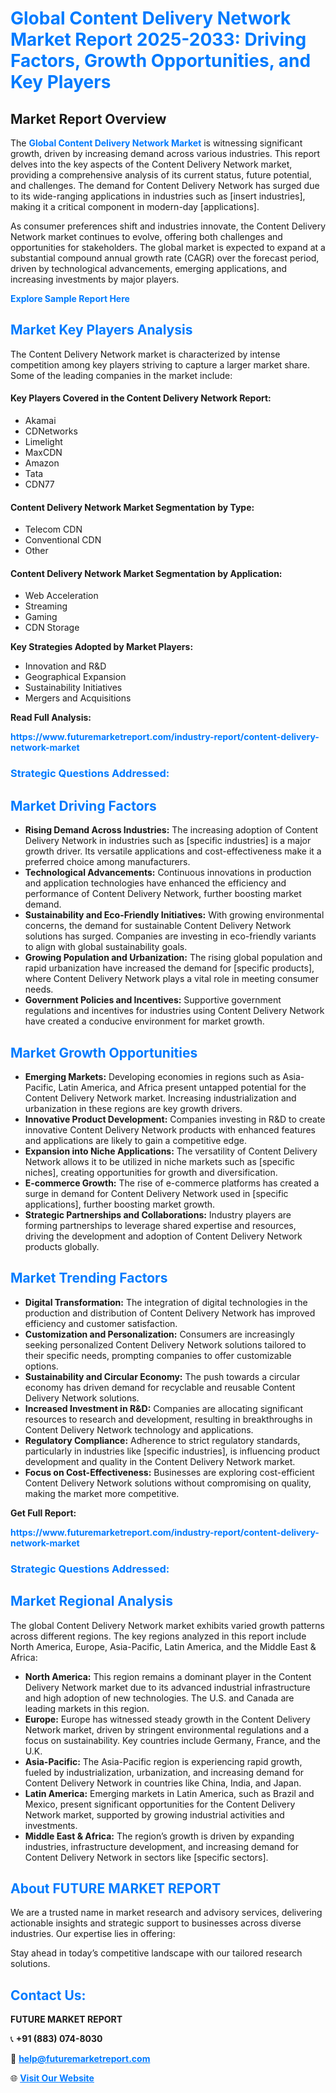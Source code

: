 <h1 style="color: #007BFF;">Global Content Delivery Network Market Report 2025-2033: Driving Factors, Growth Opportunities, and Key Players</h1>

<section id="overview">
<h2>Market Report Overview</h2>
<p>The <a href="https://www.futuremarketreport.com/industry-report/content-delivery-network-market" style="color: #007BFF; text-decoration: none;"><strong>Global Content Delivery Network Market</strong></a> is witnessing significant growth, driven by increasing demand across various industries. This report delves into the key aspects of the Content Delivery Network market, providing a comprehensive analysis of its current status, future potential, and challenges. The demand for Content Delivery Network has surged due to its wide-ranging applications in industries such as [insert industries], making it a critical component in modern-day [applications].</p>
<p>As consumer preferences shift and industries innovate, the Content Delivery Network market continues to evolve, offering both challenges and opportunities for stakeholders. The global market is expected to expand at a substantial compound annual growth rate (CAGR) over the forecast period, driven by technological advancements, emerging applications, and increasing investments by major players.</p>
</section>

<section id="overview">
<p><a href="https://www.futuremarketreport.com/request-sample/reportId=54311" style="color: #007BFF; text-decoration: none;"><strong>Explore Sample Report Here</strong></a></p>
</section>

<section id="key-players">
<h2 style="color: #007BFF;">Market Key Players Analysis</h2>
<p>The Content Delivery Network market is characterized by intense competition among key players striving to capture a larger market share. Some of the leading companies in the market include:</p>
<h4>Key Players Covered in the Content Delivery Network Report:</h4>
<ul><li>Akamai</li><li>CDNetworks</li><li>Limelight</li><li>MaxCDN</li><li>Amazon</li><li>Tata</li><li>CDN77</li></ul>
<h4>Content Delivery Network Market Segmentation by Type:</h4>
<ul><li>Telecom CDN</li><li>Conventional CDN</li><li>Other</li></ul>

<h4>Content Delivery Network Market Segmentation by Application:</h4>
<ul><li>Web Acceleration</li><li>Streaming</li><li>Gaming</li><li>CDN Storage</li></ul>
<p><strong>Key Strategies Adopted by Market Players:</strong></p>
<ul>
<li>Innovation and R&D</li>
<li>Geographical Expansion</li>
<li>Sustainability Initiatives</li>
<li>Mergers and Acquisitions</li>
</ul>
</section>

<section>
<p><strong>Read Full Analysis: </strong></p><a href="https://www.futuremarketreport.com/industry-report/content-delivery-network-market" style="color: #007BFF; text-decoration: none;"><strong>https://www.futuremarketreport.com/industry-report/content-delivery-network-market</strong></a>
<h3 style="color: #007BFF;">Strategic Questions Addressed:</h3>
</section>

<section id="driving-factors">
<h2 style="color: #007BFF;">Market Driving Factors</h2>
<ul>
<li><strong>Rising Demand Across Industries:</strong> The increasing adoption of Content Delivery Network in industries such as [specific industries] is a major growth driver. Its versatile applications and cost-effectiveness make it a preferred choice among manufacturers.</li>
<li><strong>Technological Advancements:</strong> Continuous innovations in production and application technologies have enhanced the efficiency and performance of Content Delivery Network, further boosting market demand.</li>
<li><strong>Sustainability and Eco-Friendly Initiatives:</strong> With growing environmental concerns, the demand for sustainable Content Delivery Network solutions has surged. Companies are investing in eco-friendly variants to align with global sustainability goals.</li>
<li><strong>Growing Population and Urbanization:</strong> The rising global population and rapid urbanization have increased the demand for [specific products], where Content Delivery Network plays a vital role in meeting consumer needs.</li>
<li><strong>Government Policies and Incentives:</strong> Supportive government regulations and incentives for industries using Content Delivery Network have created a conducive environment for market growth.</li>
</ul>
</section>

<section id="growth-opportunities">
<h2 style="color: #007BFF;">Market Growth Opportunities</h2>
<ul>
<li><strong>Emerging Markets:</strong> Developing economies in regions such as Asia-Pacific, Latin America, and Africa present untapped potential for the Content Delivery Network market. Increasing industrialization and urbanization in these regions are key growth drivers.</li>
<li><strong>Innovative Product Development:</strong> Companies investing in R&D to create innovative Content Delivery Network products with enhanced features and applications are likely to gain a competitive edge.</li>
<li><strong>Expansion into Niche Applications:</strong> The versatility of Content Delivery Network allows it to be utilized in niche markets such as [specific niches], creating opportunities for growth and diversification.</li>
<li><strong>E-commerce Growth:</strong> The rise of e-commerce platforms has created a surge in demand for Content Delivery Network used in [specific applications], further boosting market growth.</li>
<li><strong>Strategic Partnerships and Collaborations:</strong> Industry players are forming partnerships to leverage shared expertise and resources, driving the development and adoption of Content Delivery Network products globally.</li>
</ul>
</section>

<section id="trending-factors">
<h2 style="color: #007BFF;">Market Trending Factors</h2>
<ul>
<li><strong>Digital Transformation:</strong> The integration of digital technologies in the production and distribution of Content Delivery Network has improved efficiency and customer satisfaction.</li>
<li><strong>Customization and Personalization:</strong> Consumers are increasingly seeking personalized Content Delivery Network solutions tailored to their specific needs, prompting companies to offer customizable options.</li>
<li><strong>Sustainability and Circular Economy:</strong> The push towards a circular economy has driven demand for recyclable and reusable Content Delivery Network solutions.</li>
<li><strong>Increased Investment in R&D:</strong> Companies are allocating significant resources to research and development, resulting in breakthroughs in Content Delivery Network technology and applications.</li>
<li><strong>Regulatory Compliance:</strong> Adherence to strict regulatory standards, particularly in industries like [specific industries], is influencing product development and quality in the Content Delivery Network market.</li>
<li><strong>Focus on Cost-Effectiveness:</strong> Businesses are exploring cost-efficient Content Delivery Network solutions without compromising on quality, making the market more competitive.</li>
</ul>
</section>

<section>
<p><strong>Get Full Report: </strong></p><a href="https://www.futuremarketreport.com/industry-report/content-delivery-network-market" style="color: #007BFF; text-decoration: none;"><strong>https://www.futuremarketreport.com/industry-report/content-delivery-network-market</strong></a>
<h3 style="color: #007BFF;">Strategic Questions Addressed:</h3>
</section>


<section id="regional-analysis">
<h2 style="color: #007BFF;">Market Regional Analysis</h2>
<p>The global Content Delivery Network market exhibits varied growth patterns across different regions. The key regions analyzed in this report include North America, Europe, Asia-Pacific, Latin America, and the Middle East & Africa:</p>
<ul>
<li><strong>North America:</strong> This region remains a dominant player in the Content Delivery Network market due to its advanced industrial infrastructure and high adoption of new technologies. The U.S. and Canada are leading markets in this region.</li>
<li><strong>Europe:</strong> Europe has witnessed steady growth in the Content Delivery Network market, driven by stringent environmental regulations and a focus on sustainability. Key countries include Germany, France, and the U.K.</li>
<li><strong>Asia-Pacific:</strong> The Asia-Pacific region is experiencing rapid growth, fueled by industrialization, urbanization, and increasing demand for Content Delivery Network in countries like China, India, and Japan.</li>
<li><strong>Latin America:</strong> Emerging markets in Latin America, such as Brazil and Mexico, present significant opportunities for the Content Delivery Network market, supported by growing industrial activities and investments.</li>
<li><strong>Middle East & Africa:</strong> The region’s growth is driven by expanding industries, infrastructure development, and increasing demand for Content Delivery Network in sectors like [specific sectors].</li>
</ul>
</section>

<footer>
<h2 style="color: #007BFF;">About FUTURE MARKET REPORT</h2>
<p>We are a trusted name in market research and advisory services, delivering actionable insights and strategic support to businesses across diverse industries. Our expertise lies in offering:</p>

<p>Stay ahead in today’s competitive landscape with our tailored research solutions.</p>

<h2 style="color: #007BFF;">Contact Us:</h2>
<p><strong>FUTURE MARKET REPORT</strong></p>
<p>📞 <strong>+91 (883) 074-8030</strong></p>
<p>📧 <strong><a href="mailto:help@futuremarketreport.com" style="color: #007BFF;">help@futuremarketreport.com</a></strong></p>
<p>🌐 <strong><a href="https://www.futuremarketreport.com/" style="color: #007BFF;">Visit Our Website</a></strong></p>
</footer>